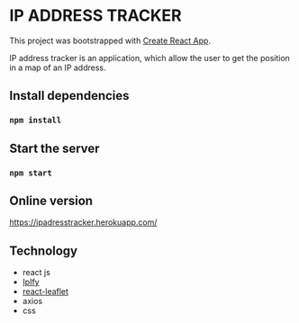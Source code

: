 # IP ADDRESS TRACKER

This project was bootstrapped with [Create React App](https://github.com/facebook/create-react-app).

<p> IP address tracker is an application, which allow the user to get the position in a map of an IP address.
</p>

## Install dependencies

### `npm install`

## Start the server

### `npm start`

## Online version

https://ipadresstracker.herokuapp.com/

## Technology

* react js
* [IpIfy](https://www.ipify.org/)
* [react-leaflet](https://react-leaflet.js.org/)
* axios 
* css